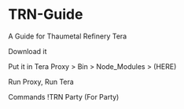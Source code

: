 # TRN-Guide

A Guide for Thaumetal Refinery Tera

Download it

Put it in Tera Proxy > Bin > Node_Modules > (HERE)

Run Proxy, Run Tera 

Commands
!TRN Party (For Party)

